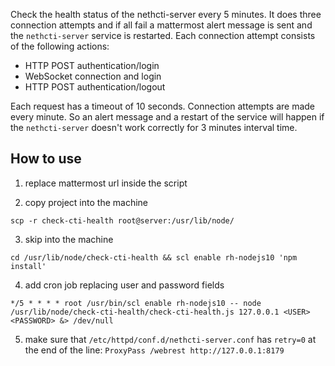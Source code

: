 Check the health status of the nethcti-server every 5 minutes.
It does three connection attempts and if all fail a mattermost alert message is sent and the `nethcti-server` service is restarted. Each connection attempt consists of the following actions:

- HTTP POST authentication/login
- WebSocket connection and login
- HTTP POST authentication/logout

Each request has a timeout of 10 seconds. Connection attempts are made every minute.
So an alert message and a restart of the service will happen if the `nethcti-server` doesn't work correctly for 3 minutes interval time.

## How to use

1. replace mattermost url inside the script

2. copy project into the machine

`scp -r check-cti-health root@server:/usr/lib/node/`

3. skip into the machine

`cd /usr/lib/node/check-cti-health && scl enable rh-nodejs10 'npm install'`

4. add cron job replacing user and password fields

`*/5 * * * * root /usr/bin/scl enable rh-nodejs10 -- node /usr/lib/node/check-cti-health/check-cti-health.js 127.0.0.1 <USER> <PASSWORD> &> /dev/null`

5. make sure that `/etc/httpd/conf.d/nethcti-server.conf` has `retry=0` at the end of the line:
`ProxyPass /webrest http://127.0.0.1:8179`

